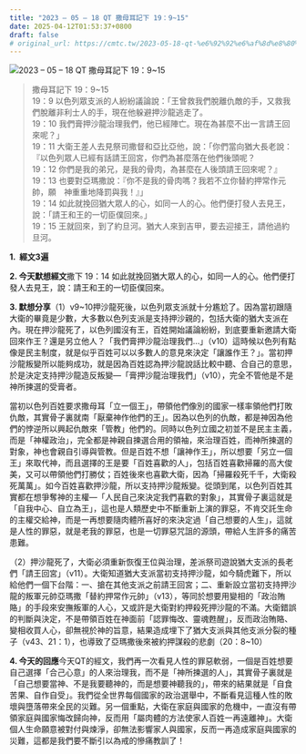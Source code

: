```yaml
---
title: "2023 – 05 – 18 QT 撒母耳記下 19：9~15"
date: 2025-04-12T01:53:37+0800
draft: false
# original_url: https://cmtc.tw/2023-05-18-qt-%e6%92%92%e6%af%8d%e8%80%b3%e8%a8%98%e4%b8%8b-19%ef%bc%9a915
---
```


![2023 – 05 – 18 QT 撒母耳記下 19：9\~15](/images/qt.jpg  "2023 – 05 – 18 QT 撒母耳記下 19：9\~15")

> 撒母耳記下 19：9\~15  
> 19：9 以色列眾支派的人紛紛議論說：「王曾救我們脫離仇敵的手，又救我們脫離非利士人的手，現在他躲避押沙龍逃走了。  
> 19：10 我們膏押沙龍治理我們，他已經陣亡。現在為甚麼不出一言請王回來呢？」  
> 19：11 大衛王差人去見祭司撒督和亞比亞他，說：「你們當向猶大長老說：『以色列眾人已經有話請王回宮，你們為甚麼落在他們後頭呢？  
> 19：12 你們是我的弟兄，是我的骨肉，為甚麼在人後頭請王回來呢？』  
> 19：13 也要對亞瑪撒說：『你不是我的骨肉嗎？我若不立你替約押常作元帥，願　神重重地降罰與我！』」  
> 19：14 如此就挽回猶大眾人的心，如同一人的心。他們便打發人去見王，說：「請王和王的一切臣僕回來。」  
> 19：15 王就回來，到了約旦河。猶大人來到吉甲，要去迎接王，請他過約旦河。

**1.  經文3遍**

**2. 今天默想經文**撒下 19：14 如此就挽回猶大眾人的心，如同一人的心。他們便打發人去見王，說：請王和王的一切臣僕回來。

**3. 默想分享**（1）v9\~10押沙龍死後，以色列眾支派就十分尷尬了。因為當初跟隨大衛的畢竟是少數，大多數以色列支派是支持押沙親的，包括大衛的猶大支派在內。現在押沙龍死了，以色列國沒有王，百姓開始議論紛紛，到底要重新邀請大衛回來作王？還是另立他人？「我們膏押沙龍治理我們…」（v10）這時候以色列有點像是民主制度，就是似乎百姓可以以多數人的意見來決定「讓誰作王？」。當初押沙龍叛變所以能夠成功，就是因為百姓認為押沙龍說話比較中聽、合自己的意思，於是決定支持押沙龍造反叛變—「膏押沙龍治理我們」（v10），完全不管他是不是神所揀選的受膏者。

當初以色列百姓要求撒母耳「立一個王」，帶領他們像別的國家一樣率領他們打敗仇敵，其實骨子裏就南「厭棄神作他們的王」。因為以色列的仇敵，都是神因為他們的悖逆所以興起仇敵來「管教」他們的。同時以色列立國之初並不是民主主義，而是「神權政治」，完全都是神親自揀選合用的領袖，來治理百姓，而神所揀選的對象，神也會親自引導與管教。但是百姓不想「讓神作王」，所以想要「另立一個王」來取代神，而且選擇的王是要「百姓喜歡的人」，包括百姓喜歡掃羅的高大俊美，又可以帶領他們打勝仗；百姓後來也喜歡大衛，因為「掃羅殺死千千，大衛殺死萬萬」。如今百姓喜歡押沙龍，所以支持押沙龍叛變。從頭到尾，以色列百姓其實都在想爭奪神的主權—「人民自己來決定我們喜歡的對象」，其實骨子裏這就是「自我中心、自立為王」，這也是人類歷史中不斷重新上演的罪惡，不肯交託生命的主權交給神，而是一再想要隨肉體所喜好的來決定過「自己想要的人生」，這就是人性的罪惡，就是老我的罪惡，也是一切罪惡咒詛的源頭，帶給人生許多的痛苦患難。

（2）押沙龍死了，大衛必須重新恢復王位與治理，差派祭司遊說猶大支派的長老們「請王回宮」（v11）。大衛知道猶大支派當初支持押沙龍，如今騎虎難下，所以給他們一個下台階：一、搶在其他支派之前請王回宮；二、重新設立當初支持押沙龍的叛軍元帥亞瑪撒「替約押常作元帥」（v13），等同於想要用變相的「政治賄賂」的手段來安撫叛軍的人心，又或許是大衛對約押殺死押沙龍的不滿。大衛錯誤的判斷與決定，不是帶領百姓在神面前「認罪悔改、靈魂甦醒」，反而政治賄賂、變相收買人心，卻無視於神的旨意，結果造成埋下了猶大支派與其他支派分裂的種子（v43、21：1），也導致了亞瑪撒後來被約押謀殺的悲劇（20：8\~10）

**4. 今天的回應**今天QT的經文，我們再一次看見人性的罪惡軟弱，一個是百姓想要自己選擇「合己心意」的人來治理我，而不是「神所揀選的人」，其實骨子裏就是「自己想要當神、不是我要聽神的，而是想要神聽我的」，帶來的結果就是「自食苦果、自作自受」。我們從全世界每個國家的政治選舉中，不斷看見這種人性的敗壞與墮落帶來全民的災難。另一個重點，大衛在家庭與國家的危機中，一直沒有帶領家庭與國家悔改歸向神，反而用「屬肉體的方法使家人百姓一再遠離神」。大衛個人生命願意被對付與煉淨，卻無法影響家人與國家，反而一再造成家庭與國家的災難，這都是我們要不斷引以為戒的慘痛教訓了！